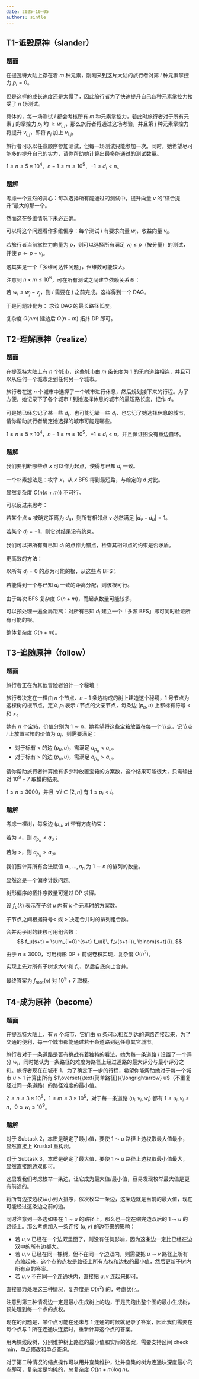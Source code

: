 ```yaml
---
date: 2025-10-05
authors: sintle
---
```


## T1-诋毁原神（slander）

### 题面

在提瓦特大陆上存在着 $m$ 种元素，刚刚来到这片大陆的旅行者对第 $i$ 种元素掌控力 $p_i = 0$。

但是这样的成长速度还是太慢了，因此旅行者为了快速提升自己各种元素掌控力接受了 $n$ 场测试。

具体的，每一场测试 $i$ 都会考核所有 $m$ 种元素掌控力，若此时旅行者对于所有元素 $j$ 的掌控力 $p_j$ 均 $\ge w_{i,j}$，那么旅行者将通过这场考验，并且第 $j$ 种元素掌控力将提升 $v_{i,j}$，即将 $p_j$ 加上 $v_{i,j}$。

旅行者可以以任意顺序参加测试，但每一场测试只能参加一次。同时，她希望尽可能多的提升自己的实力，请你帮助她计算出最多能通过的测试数量。

$1 \le n \le 5\times 10^4$，$n-1 \le m \le 10^5$，$-1 \le d_i < n$。

### 题解

考虑一个显然的贪心：每次选择所有能通过的测试中，提升向量 $v$ 的“综合提升”最大的那一个。 

然而这在多维情况下未必正确。 

可以将这个问题看作多维偏序：每个测试 $i$ 有要求向量 $w_i$，收益向量 $v_i$。 

若旅行者当前掌控力向量为 $p$，则可以选择所有满足 $w_i \le p$（按分量）的测试，并使 $p \gets p+v_i$。 

这其实是一个「多维可达性问题」，但维数可能较大。 

注意到 $n \times m \le 10^6$，可在所有测试之间建立依赖关系图： 

若 $w_i \le w_j-v_j$，则 $i$ 需要在 $j$ 之前完成。这样得到一个 DAG。 

于是问题转化为： 求该 DAG 的最长路径长度。 

复杂度 $O(nm)$ 建边后 $O(n+m)$ 拓扑 DP 即可。 

## T2-理解原神（realize）

### 题面

在提瓦特大陆上有 $n$ 个城市，这些城市由 $m$ 条长度为 $1$ 的无向道路相连，并且可以从任何一个城市走到任何另一个城市。

旅行者在这 $n$ 个城市中选择了一个城市进行休息，然后规划接下来的行程。为了方便，她记录下了各个城市 $i$ 到她选择休息的城市的最短路长度，记作 $d_i$。

可是她已经忘记了某一些 $d_i$，也可能记错一些 $d_i$，也忘记了她选择休息的城市，请你帮助旅行者确定她选择的城市可能是哪些。

$1 \le n \le 5\times 10^4$，$n-1 \le m \le 10^5$，$-1 \le d_i < n$，并且保证图没有重边自环。

### 题解

我们要判断哪些点 $x$ 可以作为起点，使得与已知 $d_i$ 一致。 

一个朴素想法是：枚举 $x$，从 $x$ BFS 得到最短路，与给定的 $d$ 对比。 

显然复杂度 $O(n(n+m))$ 不可行。 

可以反过来思考： 

若某个点 $u$ 被确定距离为 $d_u$，则所有相邻点 $v$ 必然满足 $|d_v-d_u|=1$。 

若某个 $d_i=-1$，则它对结果没有约束。 

我们可以把所有有已知 $d_i$ 的点作为锚点，检查其相邻点的约束是否矛盾。 

更高效的方法： 

以所有 $d_i=0$ 的点为可能的根，从这些点 BFS； 

若能得到一个与已知 $d_i$ 一致的距离分配，则该根可行。 

由于每次 BFS 复杂度 $O(n+m)$，而起点数量可能较多， 

可以预处理一遍全局距离：对所有已知 $d_i$ 建立一个「多源 BFS」即可同时验证所有可能的根。 

整体复杂度 $O(n+m)$。 

## T3-追随原神（follow）

### 题面

旅行者正在为其他冒险者设计一个秘境！

旅行者决定在一棵由 $n$ 个节点、$n-1$ 条边构成的树上建造这个秘境，1 号节点为这棵树的根节点。定义 $p_i$ 表示 $i$ 节点的父亲节点，每条边 $(p_u, u)$ 上都标有符号 $<$ 和 $>$。

她有 $n$ 个宝箱，价值分别为 $1 \sim n$，她希望将这些宝箱放置在每一个节点，记节点 $i$ 上放置宝箱的价值为 $a_i$，则需要满足：

-   对于标有 $<$ 的边 $(p_u,u)$，需满足 $a_{p_u} < a_u$。
-   对于标有 $>$ 的边 $(p_u,u)$，需满足 $a_{p_u} > a_u$。

请你帮助旅行者计算她有多少种放置宝箱的方案数，这个结果可能很大，只需输出对 $10^9+7$ 取模的结果。

$1 \le n \le 3000$，并且 $\forall i\in[2,n]$ 有 $1\le p_i < i$。

### 题解

考虑一棵树，每条边 $(p_u,u)$ 带有方向约束： 

若为 $<$，则 $a_{p_u} < a_u$； 

若为 $>$，则 $a_{p_u} > a_u$。 

我们要计算所有合法赋值 $a_1,\dots,a_n$ 为 $1\sim n$ 的排列的数量。 

显然这是一个偏序计数问题。 

树形偏序的拓扑序数量可通过 DP 求得。 

设 $f_u(k)$ 表示在子树 $u$ 内有 $k$ 个元素时的方案数。 

子节点之间根据符号$<$ 或  $>$ 决定合并时的排列组合数。 

合并两子树的转移可用组合数：
$$
f_u(s+t) = \sum_{i=0}^{s+t} f_u(i)\, f_v(s+t-i)\, \binom{s+t}{i}.
$$

由于 $n \le 3000$，可用树形 DP + 前缀卷积实现，复杂度 $O(n^2)$。 

实现上先对所有子树求大小和 $f_v$，然后自底向上合并。 

最终答案为 $f_{\text{root}}(n)$ 对 $10^9+7$ 取模。

## T4-成为原神（become）

### 题面

在提瓦特大陆上，有 $n$ 个城市，它们由 $m$ 条可以相互到达的道路连接起来，为了交通的便利，每一个城市都能通过若干条道路到达任意其它城市。

旅行者对于一条道路是否有挑战有着独特的看法，她为每一条道路 $i$ 设置了一个评分 $w_i$，同时她认为一条路径的难度为路径上经过道路的最大评分与最小评分之和。旅行者现在在城市 1，为了确定下一步的行程，希望你能帮助她对于每一个城市 $u>1$ 计算出所有 $1\overset{\text{简单路径}}{\longrightarrow} u$（不重复经过同一条道路）的路径难度的最小值。

$2\le n \le 3\times 10^5$，$1\le m \le 3\times 10^5$，对于每一条道路 $(u_i,v_i,w_i)$ 都有 $1\le u_i,v_i\le n$，$0\le w_i \le 10^9$。

### 题解

对于 Subtask 2，本质是确定了最小值，要使 $1 \leadsto u$ 路径上边权取最大值最小，显然直接上 Kruskal 重构树。

对于 Subtask 3，本质是确定了最大值，要使 $1 \leadsto u$ 路径上边权取最小值最大，显然直接跑边双即可。

这启发我们考虑枚举一条边，让它成为最大值/最小值，容易发现枚举最大值是更有前途的。

将所有边按边权从小到大排序，依次枚举一条边，这条边就是当前的最大值，现在可能经过这条边之前的边。

同时注意到一条边如果在 $1 \leadsto u$ 的路径上，那么也一定在缩完边双后的 $1 \leadsto u$ 的路径上。那么考虑加入一条连接 $(u, v)$ 的边带来的影响：

-   若 $u, v$ 已经在一个边双里面了，则没有任何影响，因为这条边一定比已经在边双中的所有边都大。
-   若 $u, v$ 已经在同一棵树，但不在同一个边双内，则需要把 $u \leadsto v$ 路径上所有点缩起来，这个点的点权是路径上所有点权和边权的最小值，然后更新子树内所有点的答案。
-   若 $u, v$ 不在同一个连通块内，直接把 $u, v$ 连起来即可。

直接暴力处理这三种情况，复杂度是 $O(n^2)$ 的，考虑优化。

注意到第三种情况边一定是最小生成树上的边，于是先跑出整个图的最小生成树，预处理到每一个点的点权。

现在的问题是，某个点可能在还未与 $1$ 连通的时候就记录了答案，因此我们需要在每个点与 $1$ 所在连通块连接时，重新计算这个点的答案。

用两棵线段树，分别维护树上路径的最小值和实际的答案，需要支持区间 check min，单点修改和单点查询。

对于第二种情况的缩点操作可以用并查集维护，让并查集的树为连通块深度最小的点即可，复杂度是均摊的，总复杂度 $O((n + m)\log n)$。
